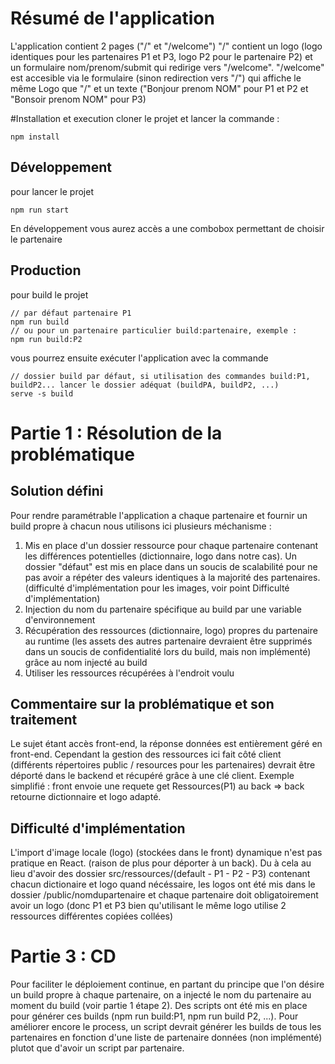 # Résumé de l'application
L'application contient 2 pages ("/" et "/welcome")
"/" contient un logo (logo identiques pour les partenaires P1 et P3, logo P2 pour le partenaire P2) et un formulaire nom/prenom/submit qui redirige vers "/welcome".
"/welcome" est accesible via le formulaire (sinon redirection vers "/") qui affiche le même Logo que "/" et un texte  ("Bonjour prenom NOM" pour P1 et P2 et "Bonsoir prenom NOM" pour P3)

#Installation et execution
cloner le projet et lancer la commande :
```
npm install
```
## Développement
pour lancer le projet 
```
npm run start
```
En développement vous aurez accès a une combobox permettant de choisir le partenaire

## Production
pour build le projet 
```
// par défaut partenaire P1
npm run build
// ou pour un partenaire particulier build:partenaire, exemple :
npm run build:P2
```
vous pourrez ensuite exécuter l'application avec la commande
```
// dossier build par défaut, si utilisation des commandes build:P1, buildP2... lancer le dossier adéquat (buildPA, buildP2, ...) 
serve -s build
```

# Partie 1 : Résolution de la problématique
## Solution défini
Pour rendre paramétrable l'application a chaque partenaire et fournir un build propre à chacun nous utilisons ici plusieurs méchanisme :
1) Mis en place d'un dossier ressource pour chaque partenaire contenant les différences potentielles (dictionnaire, logo dans notre cas). Un dossier "défaut" est mis en place dans un soucis de scalabilité pour ne pas avoir a répéter des valeurs identiques à la majorité des partenaires. (difficulté d'implémentation pour les images, voir point Difficulté d'implémentation)
2) Injection du nom du partenaire spécifique au build par une variable d'environnement
3) Récupération des ressources (dictionnaire, logo) propres du partenaire au runtime (les assets des autres partenaire devraient être supprimés dans un soucis de confidentialité lors du build, mais non implémenté) grâce au nom injecté au build
4) Utiliser les ressources récupérées à l'endroit voulu

## Commentaire sur la problématique et son traitement
Le sujet étant accès front-end, la réponse données est entièrement géré en front-end. Cependant la gestion des ressources ici fait côté client (différents répertoires public / resources pour les partenaires) devrait être déporté dans le backend et récupéré grâce à une clé client. Exemple simplifié :
front envoie une requete get Ressources(P1) au back => back retourne dictionnaire et logo adapté.

## Difficulté d'implémentation
L'import d'image locale (logo) (stockées dans le front) dynamique n'est pas pratique en React. (raison de plus pour déporter à un back). Du à cela au lieu d'avoir des dossier src/ressources/(default - P1 - P2 - P3) contenant chacun dictionaire et logo quand nécéssaire, les logos ont été mis dans le dossier /public/nomdupartenaire et chaque partenaire doit obligatoirement avoir un logo (donc P1 et P3 bien qu'utilisant le même logo utilise 2 ressources différentes copiées collées)

# Partie 3 : CD
Pour faciliter le déploiement continue, en partant du principe que l'on désire un build propre à chaque partenaire, on a injecté le nom du partenaire au moment du build (voir partie 1 étape 2). Des scripts ont été mis en place pour générer ces builds (npm run build:P1, npm run build P2, ...). Pour améliorer encore le process, un script devrait générer les builds de tous les partenaires en fonction d'une liste de partenaire données (non implémenté) plutot que d'avoir un script par partenaire.

